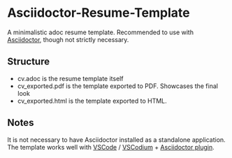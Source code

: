 # Asciidoctor-Resume-Template
A minimalistic adoc resume template. Recommended to use with [Asciidoctor](https://asciidoctor.org/), though not strictly necessary.

## Structure
- cv.adoc is the resume template itself
- cv_exported.pdf is the template exported to PDF. Showcases the final look
- cv_exported.html is the template exported to HTML.

## Notes
It is not necessary to have Asciidoctor installed as a standalone application. The template works well with [VSCode](https://github.com/microsoft/vscode) / [VSCodium](https://github.com/VSCodium/vscodium) + [Asciidoctor plugin](https://github.com/asciidoctor/asciidoctor-vscode).
